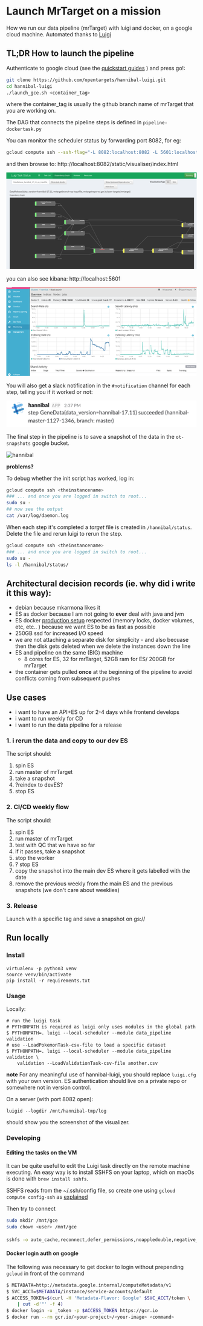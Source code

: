 # Launch MrTarget on a mission

How we run our data pipeline (mrTarget) with luigi and docker, on a google cloud machine.
Automated thanks to [Luigi](https://github.com/spotify/luigi)

## TL;DR How to launch the pipeline

Authenticate to google cloud (see the [quickstart guides](https://cloud.google.com/sdk/docs/quickstarts) ) and press go!:

```sh
git clone https://github.com/opentargets/hannibal-luigi.git
cd hannibal-luigi
./launch_gce.sh <container_tag>
```

where the container_tag is usually the github branch name of mrTarget that you are working on.

The DAG that connects the pipeline steps is defined in `pipeline-dockertask.py`

You can monitor the scheduler status by forwarding port 8082, for eg:

```sh
gcloud compute ssh --ssh-flag="-L 8082:localhost:8082 -L 5601:localhost:5601"  --project=open-targets-eu-dev <machine name> --zone=europe-west1-d
```

and then browse to: http://localhost:8082/static/visualiser/index.html

![luigi dashboard](img/luigi.png)

you can also see kibana: http://localhost:5601

![kibana dashboard](img/kibana.png)


You will also get a slack notification in the `#notification` channel for each step, telling you if it worked or not:

![slack](img/slack.png)

The final step in the pipeline is to save a snapshot of the data in the `ot-snapshots` google bucket.

![hannibal](http://s2.quickmeme.com/img/a9/a9ed842f739e930dc8e9340bafbbaeaf77994c50c74fc6a86b046b54cb9b2c59.jpg)

**problems?**


To debug whether the init script has worked, log in:

```sh
gcloud compute ssh <theinstancename>
### ... and once you are logged in switch to root...
sudo su -
## now see the output
cat /var/log/daemon.log
```

When each step it's completed a _target_ file is created in `/hannibal/status`. Delete the file and rerun luigi to rerun the step.
```sh
gcloud compute ssh <theinstancename>
### ... and once you are logged in switch to root...
sudo su -
ls -l /hannibal/status/
```



## Architectural decision records (ie. why did i write it this way):

* debian because mkarmona likes it
* ES as docker because I am not going to **ever** deal with java and jvm
* ES docker [production setup](https://www.elastic.co/guide/en/elasticsearch/reference/current/docker.html#docker-cli-run-prod-mode) respected (memory locks, docker volumes, etc, etc.. ) because we want ES to be as fast as possible
* 250GB ssd for increased I/O speed
* we are not attaching a separate disk for simplicity - and also becuase then the disk gets deleted when we delete the instances down the line
* ES and pipeline on the same (BIG) machine
  * 8 cores for ES, 32 for mrTarget, 52GB ram for ES/ 200GB for mrTarget
* the container gets pulled **once** at the beginning of the pipeline to avoid conflicts coming from subsequent pushes



## Use cases

- i want to have an API+ES up for 2-4 days while frontend develops
- i want to run weekly for CD 
- i want to run the data pipeline for a release

### 1. i rerun the data and copy to our dev ES

The script should:
1. spin ES
2. run master of mrTarget
3. take a snapshot
5. ?reindex to devES?
6. stop ES

### 2. CI/CD weekly flow

The script should:

1. spin ES
2. run master of mrTarget
3. test with QC that we have so far
4. if it passes, take a snapshot
5. stop the worker
6. ? stop ES
7. copy the snapshot into the main dev ES where it gets labelled with the date
8. remove the previous weekly from the main ES and the previous snapshots (we don't care about weeklies)

### 3. Release

Launch with a specific tag and save a snapshot on gs://

## Run locally

### Install

```shell
virtualenv -p python3 venv
source venv/bin/activate
pip install -r requirements.txt
```

### Usage

Locally:

```shell
# run the luigi task
# PYTHONPATH is required as luigi only uses modules in the global path
$ PYTHONPATH=. luigi --local-scheduler --module data_pipeline validation
# use --LoadPokemonTask-csv-file to load a specific dataset
$ PYTHONPATH=. luigi --local-scheduler --module data_pipeline validation \
    validation --LoadValidationTask-csv-file another.csv
```

**note**
For any meaningful use of hannibal-luigi, you should replace `luigi.cfg` with your own version. 
ES authentication should live on a private repo or somewhere not in version control.

On a server (with port 8082 open):

```
luigid --logdir /mnt/hannibal-tmp/log
```

should show you the screenshot of the visualizer.


### Developing

#### Editing the tasks on the VM

It can be quite useful to edit the Luigi task directly on the remote machine executing. An easy way is to install SSHFS on your laptop, which on macOs is done with `brew install sshfs`.

SSHFS reads from the ~/.ssh/config file, so create one using `gcloud compute config-ssh` as [explained](https://cloud.google.com/sdk/gcloud/reference/compute/config-ssh)

Then try to connect

```sh
sudo mkdir /mnt/gce
sudo chown <user> /mnt/gce

sshfs -o auto_cache,reconnect,defer_permissions,noappledouble,negative_vncache,IdentityFile=~/.ssh/google_compute_engine.pub <user_name>@<instance-name>.<region>.<project_id>:/home/<user_name> /mnt/gce

```

#### Docker login auth on google

The following was necessary to get docker to login without prepending `gcloud`
in front of the command

```sh
$ METADATA=http://metadata.google.internal/computeMetadata/v1
$ SVC_ACCT=$METADATA/instance/service-accounts/default
$ ACCESS_TOKEN=$(curl -H 'Metadata-Flavor: Google' $SVC_ACCT/token \
    | cut -d'"' -f 4)
$ docker login -u _token -p $ACCESS_TOKEN https://gcr.io
$ docker run --rm gcr.io/<your-project>/<your-image> <command>
```